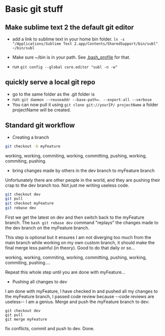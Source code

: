 # Basic git stuff
## Make sublime text 2 the default git editor
* add a link to sublime text in your home bin folder. 
``ln -s "/Applications/Sublime Text 2.app/Contents/SharedSupport/bin/subl" ~/bin/subl``

* Make sure  ~/bin is in your path. See [.bash_profile](.bash_profile ".bash_profile")  for that.
* run ``git config --global core.editor "subl -n -w"``


## quickly serve a local git repo

* go to the same folder as the .git folder is
* run:
``git daemon --reuseaddr --base-path=. --export-all --verbose``
* You can now pull it using ``git clone git://yourIP/ projectName`` a folder projectName will be created.

## Standard git workflow

* Creating a branch

```bash
git checkout -b myFeature
```

working, working, commiting, working, committing, pushing, working, commiting, pushing.

* bring changes made by others in the dev branch to myFeature branch

Unfortunately there are other people in the world, and they are pushing their crap to the dev branch too.
Not just me writing useless code.

```bash
git checkout dev
git pull
git checkout myFeature
git rebase dev
```

First we get the latest on dev and then switch back to the myFeature branch. The ```bash git rebase dev```
command "replays" the changes made to the dev branch on the myFeature branch.

This step is optional but it ensures I am not diverging too much from the main branch while
working on my own custom branch, it should make the final merge less painful (in theory).
Good to do that daily or so...

working, working, commiting, working, committing, pushing, working, commiting, pushing....

Repeat this whole step until you are done with myFeature...

* Pushing all changes to dev

I am done with myFeature, I have checked in and pushed all my changes to the myFeature branch,
I passed code review because --code reviews are useless-- I am a genius.
Merge and push the myFeature branch to dev:

```
git checkout dev
git pull
git merge myFeature
```

fix conflicts, commit and push to dev. Done.
